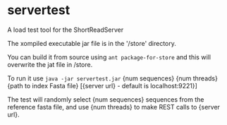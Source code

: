 # servertest
A load test tool for the ShortReadServer

The xompiled executable jar file is in the '/store' directory.

You can build it from source using `ant package-for-store` and this will overwrite the jat file in /store.

To run it use `java -jar servertest.jar` {num sequences} {num threads} {path to index Fasta file} [{server url} - default is localhost:9221}]

The test will randomly select {num sequences} sequences from the reference fasta file, and use {num threads} to make REST calls to {server url}.
